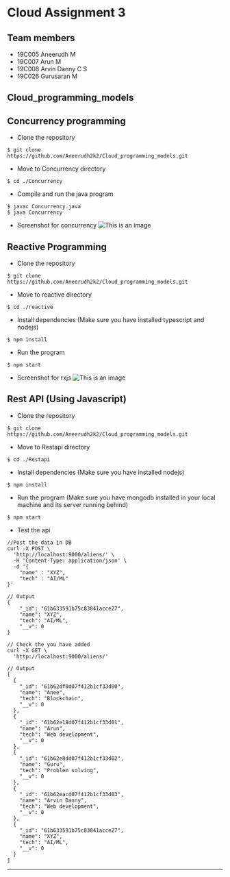 # Cloud Assignment 3 
## Team members
- 19C005 Aneerudh M
- 19C007 Arun M
- 19C008 Arvin Danny C S
- 19C026 Gurusaran M
## Cloud_programming_models

## Concurrency programming

- Clone the repository

```
$ git clone https://github.com/Aneerudh2k2/Cloud_programming_models.git
```

- Move to Concurrency directory

```
$ cd ./Concurrency
```

- Compile and run the java program

```
$ javac Concurrency.java
$ java Concurrency
```

- Screenshot for concurrency
  ![This is an image](https://s3.amazonaws.com/coffee-cloud.static/Assignment3_screenshots/Concurrency.jpeg)

## Reactive Programming

- Clone the repository

```
$ git clone https://github.com/Aneerudh2k2/Cloud_programming_models.git
```

- Move to reactive directory

```
$ cd ./reactive
```

- Install dependencies (Make sure you have installed typescript and nodejs)

```
$ npm install
```

- Run the program

```
$ npm start
```

- Screenshot for rxjs
  ![This is an image](https://s3.amazonaws.com/coffee-cloud.static/Assignment3_screenshots/rxjs.jpeg)

## Rest API (Using Javascript)

- Clone the repository

```
$ git clone https://github.com/Aneerudh2k2/Cloud_programming_models.git
```

- Move to Restapi directory

```
$ cd ./Restapi
```

- Install dependencies (Make sure you have installed nodejs)

```
$ npm install
```

- Run the program (Make sure you have mongodb installed in your local machine and its server running behind)

```
$ npm start
```

- Test the api

```
//Post the data in DB
curl -X POST \
  'http://localhost:9000/aliens/' \
  -H 'Content-Type: application/json' \
  -d '{
    "name" : "XYZ",
    "tech" : "AI/ML"
}'

// Output
{
    "_id": "61b633591b75c83841acce27",
    "name": "XYZ",
    "tech": "AI/ML",
    "__v": 0
}
```

```
// Check the you have added
curl -X GET \
  'http://localhost:9000/aliens/'

// Output
[
  {
    "_id": "61b62df0d07f412b1cf33d00",
    "name": "Anee",
    "tech": "Blockchain",
    "__v": 0
  },
  {
    "_id": "61b62e18d07f412b1cf33d01",
    "name": "Arun",
    "tech": "Web development",
    "__v": 0
  },
  {
    "_id": "61b62e8dd07f412b1cf33d02",
    "name": "Guru",
    "tech": "Problem solving",
    "__v": 0
  },
  {
    "_id": "61b62eacd07f412b1cf33d03",
    "name": "Arvin Danny",
    "tech": "Web development",
    "__v": 0
  },
  {
    "_id": "61b633591b75c83841acce27",
    "name": "XYZ",
    "tech": "AI/ML",
    "__v": 0
  }
]
```

---
